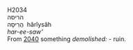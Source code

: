 H2034  
הריסה  
הֲרִיסָה ‎ hărı̂ysâh  
*har-ee-saw‘*  
From [2040](h2040) something *demolished: -* ruin.  
